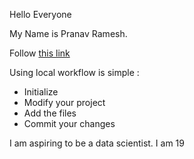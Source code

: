 Hello Everyone


My Name is Pranav Ramesh.


Follow [this link](./README.md)

Using local workflow is simple :

* Initialize
* Modify your project
* Add the files
* Commit your changes 

I am aspiring to be a data scientist.
I am 19
